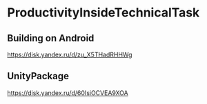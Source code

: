 # ProductivityInsideTechnicalTask
 
## Building on Android
https://disk.yandex.ru/d/zu_X5THadRHHWg

## UnityPackage
https://disk.yandex.ru/d/60IsiOCVEA9XOA